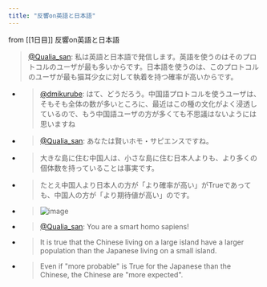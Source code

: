 ```yaml
---
title: "反響on英語と日本語"
---
```


from [[1日目]]
反響on英語と日本語

> [@Qualia_san](https://twitter.com/Qualia_san/status/1585985486404743168): 私は英語と日本語で発信します。英語を使うのはそのプロトコルのユーザが最も多いからです。日本語を使うのは、このプロトコルのユーザが最も猫耳少女に対して執着を持つ確率が高いからです。
- > [@dmikurube](https://twitter.com/dmikurube/status/1586000350518968321): はて、どうだろう。中国語プロトコルを使うユーザは、そもそも全体の数が多いところに、最近はこの種の文化がよく浸透しているので、もう中国語ユーザの方が多くても不思議はないようには思いますね
- > [@Qualia_san](https://twitter.com/Qualia_san/status/1586007487416700928?s=20&t=9-H9-Bqp0WpXq6ZIh58Npg): あなたは賢いホモ・サピエンスですね。
- > 大きな島に住む中国人は、小さな島に住む日本人よりも、より多くの個体数を持っていることは事実です。
- > たとえ中国人より日本人の方が「より確率が高い」がTrueであっても、中国人の方が「より期待値が高い」のです。
- > ![image](https://pbs.twimg.com/media/FgKhL3VUcAA0HwW.png)
- > [@Qualia_san](https://twitter.com/Qualia_san/status/1586007624251691009?s=20&t=g-8lDbg9brlDDmX6Bv9XZw): You are a smart homo sapiens!
- > It is true that the Chinese living on a large island have a larger population than the Japanese living on a small island.
- > Even if "more probable" is True for the Japanese than the Chinese, the Chinese are "more expected".

